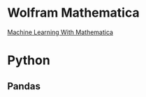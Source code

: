 # Wolfram Mathematica
[Machine Learning With Mathematica](https://towardsdatascience.com/machine-learning-with-mathematica-4c0da30b3073)

# Python
## Pandas
